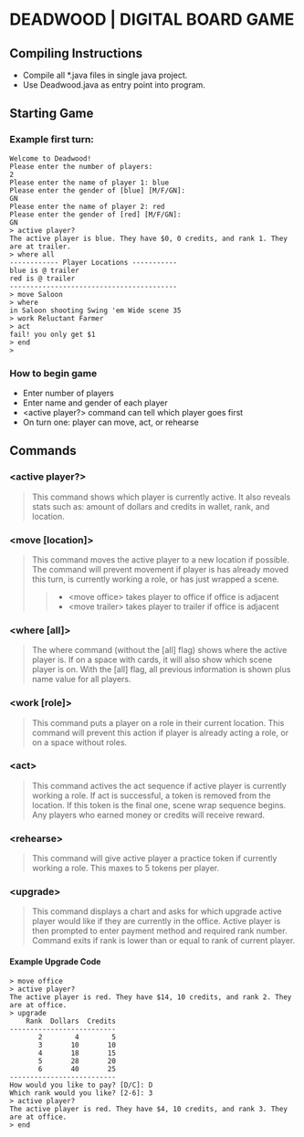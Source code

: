 # DEADWOOD | DIGITAL BOARD GAME

## Compiling Instructions
* Compile all *.java files in single java project. 
* Use Deadwood.java as entry point into program.

## Starting Game
### Example first turn:
```
Welcome to Deadwood!
Please enter the number of players: 
2
Please enter the name of player 1: blue
Please enter the gender of [blue] [M/F/GN]: 
GN
Please enter the name of player 2: red
Please enter the gender of [red] [M/F/GN]: 
GN
> active player?
The active player is blue. They have $0, 0 credits, and rank 1. They are at trailer.
> where all
------------ Player Locations -----------
blue is @ trailer
red is @ trailer
-----------------------------------------
> move Saloon
> where
in Saloon shooting Swing 'em Wide scene 35
> work Reluctant Farmer
> act
fail! you only get $1
> end
> 
```
### How to begin game
* Enter number of players
* Enter name and gender of each player
* \<active player\?\> command can tell which player goes first
* On turn one: player can move, act, or rehearse

## Commands

### \<active player\?\>
> This command shows which player is currently active. It also reveals stats 
> such as: amount of dollars and credits in wallet, rank, and location.

### \<move \[location\]\> 
> This command moves the active player to a new location if possible. The command
> will prevent movement if player is has already moved this turn, is currently working a role, or has just wrapped a scene.
>> * \<move office\> takes player to office if office is adjacent
>> * \<move trailer\> takes player to trailer if office is adjacent 

### \<where \[all\]\>
> The where command (without the \[all\] flag) shows where the active player is. 
> If on a space with cards, it will also show which scene player is on. 
> With the \[all\] flag, all previous information is shown plus name value for
> all players.

### \<work \[role\]\> 
> This command puts a player on a role in their current location. This command
> will prevent this action if player is already acting a role, or on a space 
> without roles.

### \<act\>
> This command actives the act sequence if active player is currently working a 
> role. If act is successful, a token is removed from the location. If this 
> token is the final one, scene wrap sequence begins. Any players who earned
> money or credits will receive reward.

### \<rehearse\>
> This command will give active player a practice token if currently working a role. This maxes to 5 tokens per player.

### \<upgrade\>
> This command displays a chart and asks for which upgrade active player would like
> if they are currently in the office. Active player is then prompted to enter 
> payment method and required rank number. Command exits if rank is lower than or
> equal to rank of current player.

#### Example Upgrade Code
```
> move office
> active player?
The active player is red. They have $14, 10 credits, and rank 2. They are at office.
> upgrade
    Rank  Dollars  Credits
--------------------------
       2        4        5
       3       10       10
       4       18       15
       5       28       20
       6       40       25
--------------------------
How would you like to pay? [D/C]: D
Which rank would you like? [2-6]: 3
> active player?
The active player is red. They have $4, 10 credits, and rank 3. They are at office.
> end
```





